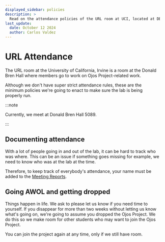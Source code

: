 ```yaml
---
displayed_sidebar: policies
description: >
  Read on the attendance policies of the URL room at UCI, located at DBH 5089.
last_update:
  date: October 12 2024
  author: Carlos Valdez
---
```


# URL Attendance

The URL room at the University of California, Irvine is a room at the Donald Bren
Hall where members go to work on Ojos Project-related work.

Although we don't have super strict attendance rules, these are the minimum
policies we're going to enact to make sure the lab is being properly run.

:::note

Currently, we meet at Donald Bren Hall 5089.

:::

## Documenting attendance

With a lot of people going in and out of the lab, it can be hard to track who
was where. This can be an issue if something goes missing for example, we need
to know who was at the lab at the time.

Therefore, to keep track of everybody's attendance, your name must be added to
the [Meeting Reports](/docs/meeting-reports).

## Going AWOL and getting dropped

Things happen in life. We ask to please let us know if you need time to yourself.
If you disappear for more than two weeks without letting us know what's
going on, we're going to assume you dropped the Ojos Project. We do this so
we make room for other students who may want to join the Ojos Project.

You can join the project again at any time, only if we still have room.
